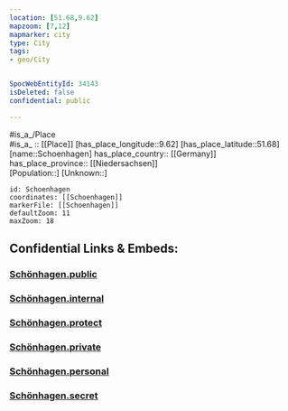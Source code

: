 ```yaml
---
location: [51.68,9.62] 
mapzoom: [7,12] 
mapmarker: city 
type: City
tags:
- geo/City


SpocWebEntityId: 34143
isDeleted: false
confidential: public

---
```

#is_a_/Place  
#is_a_ :: [[Place]] 
[has_place_longitude::9.62] 
[has_place_latitude::51.68] 
[name::Schoenhagen] 
has_place_country:: [[Germany]]  
has_place_province:: [[Niedersachsen]]  
[Population::] 
[Unknown::] 


```leaflet
id: Schoenhagen
coordinates: [[Schoenhagen]] 
markerFile: [[Schoenhagen]] 
defaultZoom: 11 
maxZoom: 18
```


## Confidential Links & Embeds: 

### [Schönhagen.public](/_public/\Earth\Continent\Europe\Europe~Central\Germany\Germany~West\Niedersachsen\counties~Niedersachsen\Northeim\cities~Northeim\Uslar\boroughs~UslarSchönhagen.public.md) 

### [Schönhagen.internal](/_internal/\Earth\Continent\Europe\Europe~Central\Germany\Germany~West\Niedersachsen\counties~Niedersachsen\Northeim\cities~Northeim\Uslar\boroughs~UslarSchönhagen.internal.md) 

### [Schönhagen.protect](/_protect/\Earth\Continent\Europe\Europe~Central\Germany\Germany~West\Niedersachsen\counties~Niedersachsen\Northeim\cities~Northeim\Uslar\boroughs~UslarSchönhagen.protect.md) 

### [Schönhagen.private](/_private/\Earth\Continent\Europe\Europe~Central\Germany\Germany~West\Niedersachsen\counties~Niedersachsen\Northeim\cities~Northeim\Uslar\boroughs~UslarSchönhagen.private.md) 

### [Schönhagen.personal](/_personal/\Earth\Continent\Europe\Europe~Central\Germany\Germany~West\Niedersachsen\counties~Niedersachsen\Northeim\cities~Northeim\Uslar\boroughs~UslarSchönhagen.personal.md) 

### [Schönhagen.secret](/_secret/\Earth\Continent\Europe\Europe~Central\Germany\Germany~West\Niedersachsen\counties~Niedersachsen\Northeim\cities~Northeim\Uslar\boroughs~UslarSchönhagen.secret.md)

